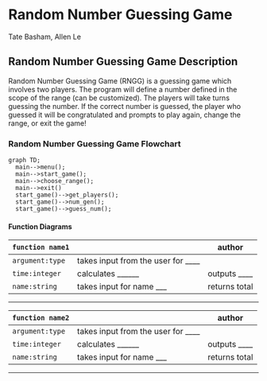 # Random Number Guessing Game
Tate Basham, Allen Le

## Random Number Guessing Game Description
Random Number Guessing Game (RNGG) is a guessing game which involves two players. The program will define a number defined in the scope of the range (can be customized). The players will take turns guessing the number. If the correct number is guessed, the player who guessed it will be congratulated and prompts to play again, change the range, or exit the game!

### Random Number Guessing Game Flowchart
```mermaid
graph TD;
  main-->menu();
  main-->start_game();
  main-->choose_range();
  main-->exit()
  start_game()-->get_players();
  start_game()-->num_gen();
  start_game()-->guess_num();
```

#### Function Diagrams

| `function name1`    |               |  author     |
| ------------------ | ------------- | ------------ |
| `argument:type`    | takes input from the user for ____  |              |
| `time:integer`     | calculates ______  | outputs ____             |
| `name:string`      | takes input for name ___ | returns total |
***
| `function name2`    |               |     author   |
| ------------------ | ------------- | ------------ |
| `argument:type`    | takes input from the user for ____  |              |
| `time:integer`     | calculates ______  | outputs ____             |
| `name:string`      | takes input for name ___ | returns total |
***
